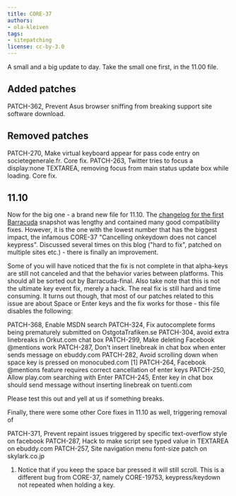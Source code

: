 ```yaml
---
title: CORE-37
authors:
- ola-kleiven
tags:
- sitepatching
license: cc-by-3.0
---
```

A small and a big update to day. Take the small one first, in the 11.00 file.

## Added patches



PATCH-362, Prevent Asus browser sniffing from breaking support site software download.

## Removed patches



PATCH-270, Make virtual keyboard appear for pass code entry on societegenerale.fr. Core fix.
PATCH-263, Twitter tries to focus a display:none TEXTAREA, removing focus from main status update box while loading. Core fix.

## 11.10



Now for the big one - a brand new file for 11.10. The <a href="http://my.opera.com/desktopteam/blog/2011/02/17/a-first-glimpse-at-barracuda" target="_blank">changelog for the first Barracuda</a> snapshot was lengthy and contained many good compatibility fixes. However, it is the one with the lowest number that has the biggest impact, the infamous CORE-37 &quot;Cancelling onkeydown does not cancel keypress&quot;. Discussed several times on this blog (&quot;hard to fix&quot;, patched on multiple sites etc.) - there is finally an improvement.

Some of you will have noticed that the fix is not complete in that alpha-keys are still not canceled and that the behavior varies between platforms. This should all be sorted out by Barracuda-final. Also take note that this is not the ultimate key event fix, merely a hack. The real fix is still hard and time consuming. It turns out though, that most of our patches related to this issue are about Space or Enter keys and the fix works for those - this file disables the following:

PATCH-368, Enable MSDN search
PATCH-324, Fix autocomplete forms being prematurely submitted on OstgotaTrafiken.se
PATCH-304, avoid extra linebreaks in Orkut.com chat box
PATCH-299, Make deleting Facebook @mentions work
PATCH-287, Don&#39;t insert linebreak in chat box when enter sends message on ebuddy.com
PATCH-282, Avoid scrolling down when space key is pressed on monocubed.com [1]
PATCH-264, Facebook @mentions feature requires correct cancellation of enter keys
PATCH-250, Allow play.com searching with Enter
PATCH-245, Enter key in chat box should send message without inserting linebreak on tuenti.com

Please test this out and yell at us if something breaks.

Finally, there were some other Core fixes in 11.10 as well, triggering removal of

PATCH-371, Prevent repaint issues triggered by specific text-overflow style on facebook
PATCH-287, Hack to make script see typed value in TEXTAREA on ebuddy.com
PATCH-257, Site navigation menu font-size patch on skylark.co.jp

1) Notice that if you keep the space bar pressed it will still scroll. This is a different bug from CORE-37, namely CORE-19753, keypress/keydown not repeated when holding a key.
